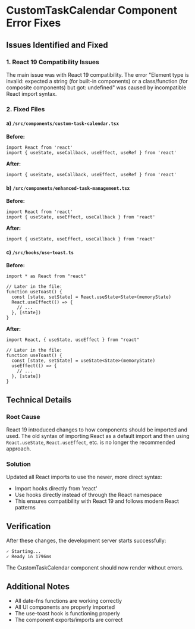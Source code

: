 # CustomTaskCalendar Component Error Fixes

## Issues Identified and Fixed

### 1. React 19 Compatibility Issues
The main issue was with React 19 compatibility. The error "Element type is invalid: expected a string (for built-in components) or a class/function (for composite components) but got: undefined" was caused by incompatible React import syntax.

### 2. Fixed Files

#### a) `/src/components/custom-task-calendar.tsx`
**Before:**
```tsx
import React from 'react'
import { useState, useCallback, useEffect, useRef } from 'react'
```

**After:**
```tsx
import { useState, useCallback, useEffect, useRef } from 'react'
```

#### b) `/src/components/enhanced-task-management.tsx`
**Before:**
```tsx
import React from 'react'
import { useState, useEffect, useCallback } from 'react'
```

**After:**
```tsx
import { useState, useEffect, useCallback } from 'react'
```

#### c) `/src/hooks/use-toast.ts`
**Before:**
```tsx
import * as React from "react"

// Later in the file:
function useToast() {
  const [state, setState] = React.useState<State>(memoryState)
  React.useEffect(() => {
    // ...
  }, [state])
}
```

**After:**
```tsx
import React, { useState, useEffect } from "react"

// Later in the file:
function useToast() {
  const [state, setState] = useState<State>(memoryState)
  useEffect(() => {
    // ...
  }, [state])
}
```

## Technical Details

### Root Cause
React 19 introduced changes to how components should be imported and used. The old syntax of importing React as a default import and then using `React.useState`, `React.useEffect`, etc. is no longer the recommended approach.

### Solution
Updated all React imports to use the newer, more direct syntax:
- Import hooks directly from 'react'
- Use hooks directly instead of through the React namespace
- This ensures compatibility with React 19 and follows modern React patterns

## Verification
After these changes, the development server starts successfully:
```
✓ Starting...
✓ Ready in 1796ms
```

The CustomTaskCalendar component should now render without errors.

## Additional Notes
- All date-fns functions are working correctly
- All UI components are properly imported
- The use-toast hook is functioning properly
- The component exports/imports are correct